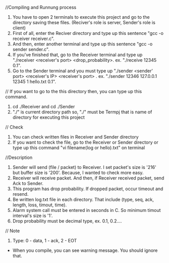 //Compiling and Runnung process
1. You have to open 2 terminals to execute this project and go to the directory saving these files.
(Reciver's role is server, Sender's role is client)
2. First of all, enter the Reciver directory and type up this sentence "gcc -o receiver receiver.c".
3. And then, enter another terminal and type up this sentence "gcc -o sender sender.c".
4. If you've finished that, go to the Receiver terminal and type up "./receiver <receiver's port> <drop_probability>. ex. "./receive 12345 0.1".
5. Go to the Sender terminal and you must type up "./sender <sender' port> <receiver's IP> <receiver's port> <timout interval> <file name> <drop probability>. ex. "./sender 12346 127.0.0.1 12345 1 hello.txt 0.1".

// If you want to go to the this directory then, you can type up this command.
1. cd ./Receiver and cd ./Sender 
2. "./" is current directory path so, "./" must be Termpj that is name of directory for executing this project

// Check
1. You can check written files in Receiver and Sender directory
2. If you want to check the file, go to the Receiver or Sender directory or type up this command "vi filename(log or hello).txt" on terminal

//Description
1. Sender will send (file / packet) to Receiver. I set packet's size is '216' but buffer size is '200'. Because, I wanted to check more easy. 
2. Receiver will receive packet. And then, if Receiver received packet, send Ack to Sender.
3. This program has drop probability. If dropped packet, occur timeout and resend.
4. Be written log.txt file in each directory. That include (type, seq, ack, length, loss, timout, time).
5. Alarm system call must be entered in seconds in C. So minimum timout interval's size is '1'.
6. Drop probability must be decimal type, ex. 0.1, 0.2....

// Note
1. Type: 0 - data, 1 - ack, 2 - EOT

* When you compile, you can see warning message. You should ignore that.


